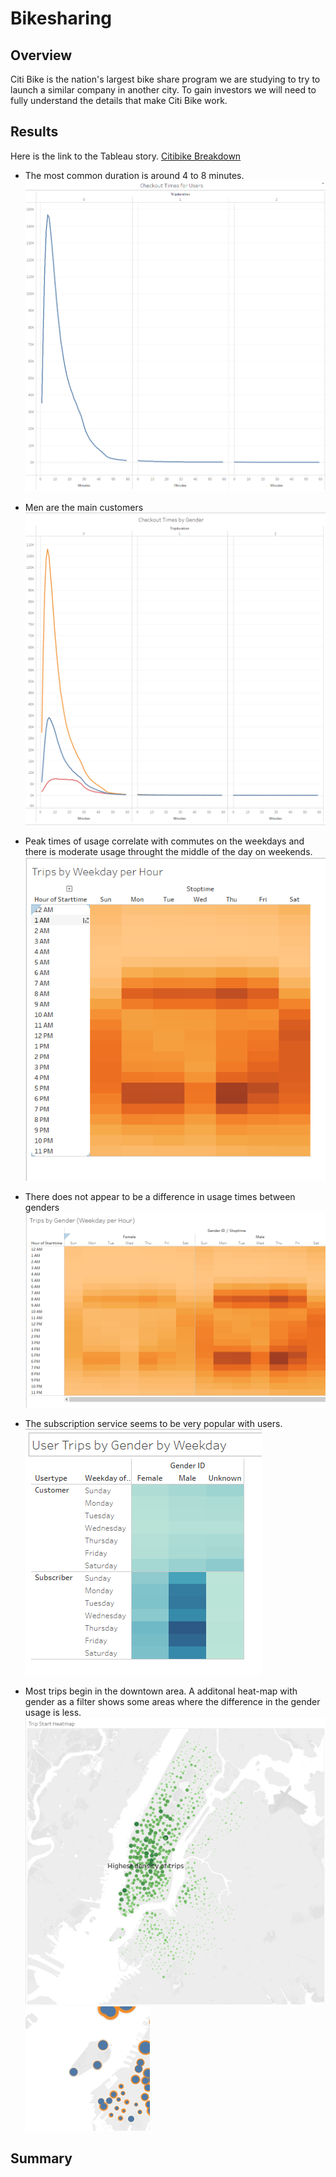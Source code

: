 # Bikesharing

## Overview
Citi Bike is the nation's largest bike share program we are studying to try to launch a similar company in another city. To gain investors we will need to fully understand the details that make Citi Bike work.

## Results
Here is the link to the Tableau story. [Citibike Breakdown](https://public.tableau.com/views/Module14Challenge_16626583327130/CitibikeBreakdown?:language=en-US&publish=yes&:display_count=n&:origin=viz_share_link)

* The most common duration is around 4 to 8 minutes.
![Checkout_times](https://github.com/marveld21/Bikesharing/blob/main/Images/Checkout_times.PNG)

* Men are the main customers
![Checkout_times_gender](https://github.com/marveld21/Bikesharing/blob/main/Images/Checkout_times_gender.PNG)

* Peak times of usage correlate with commutes on the weekdays and there is moderate usage throught the middle of the day on weekends.
![TripsbyWeekday](https://github.com/marveld21/Bikesharing/blob/main/Images/Trips_by_Weekday.PNG)

* There does not appear to be a difference in usage times between genders
![TripsbyWeekdayGender](https://github.com/marveld21/Bikesharing/blob/main/Images/Trips_by_Weekday_Gender.PNG)

* The subscription service seems to be very popular with users.
![Tripsweekdaygendersubs](https://github.com/marveld21/Bikesharing/blob/main/Images/Trips_by_Weekday_Gender_subscribers.PNG)

* Most trips begin in the downtown area. A additonal heat-map with gender as a filter shows some areas where the difference in the gender usage is less.
![StartLoc](https://github.com/marveld21/Bikesharing/blob/main/Images/Startloc_map.PNG)
![simgenderusage](https://github.com/marveld21/Bikesharing/blob/main/Images/similar_gender_usage.PNG)
## Summary

